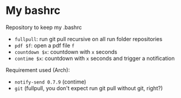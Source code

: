 # My bashrc
Repository to keep my .bashrc

- `fullpull`: run git pull recursive on all run folder repositories
- `pdf $f`: open a pdf file `f`
- `countdown $x`: countdown with `x` seconds
- `contime $x`: countdown with `x` seconds and trigger a notification

Requirement used (Arch):
- `notify-send 0.7.9` (contime)
- `git` (fullpull, you don't expect run git pull without git, right?)
